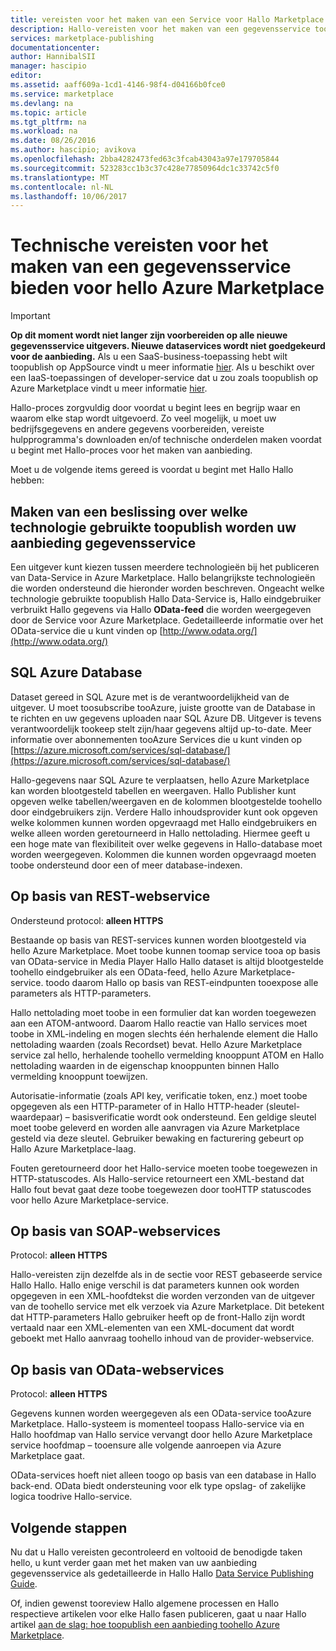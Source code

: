 ```yaml
---
title: vereisten voor het maken van een Service voor Hallo Marketplace gegevens aaaTechnical | Microsoft Docs
description: Hallo-vereisten voor het maken van een gegevensservice toodeploy begrijpen en verkopen op Hallo Azure Marketplace
services: marketplace-publishing
documentationcenter: 
author: HannibalSII
manager: hascipio
editor: 
ms.assetid: aaff609a-1cd1-4146-98f4-d04166b0fce0
ms.service: marketplace
ms.devlang: na
ms.topic: article
ms.tgt_pltfrm: na
ms.workload: na
ms.date: 08/26/2016
ms.author: hascipio; avikova
ms.openlocfilehash: 2bba4282473fed63c3fcab43043a97e179705844
ms.sourcegitcommit: 523283cc1b3c37c428e77850964dc1c33742c5f0
ms.translationtype: MT
ms.contentlocale: nl-NL
ms.lasthandoff: 10/06/2017
---
```

# <a name="technical-pre-requisites-for-creating-a-data-service-offer-for-hello-azure-marketplace"></a>Technische vereisten voor het maken van een gegevensservice bieden voor hello Azure Marketplace
> [!IMPORTANT]
> **Op dit moment wordt niet langer zijn voorbereiden op alle nieuwe gegevensservice uitgevers. Nieuwe dataservices wordt niet goedgekeurd voor de aanbieding.** Als u een SaaS-business-toepassing hebt wilt toopublish op AppSource vindt u meer informatie [hier](https://appsource.microsoft.com/partners). Als u beschikt over een IaaS-toepassingen of developer-service dat u zou zoals toopublish op Azure Marketplace vindt u meer informatie [hier](https://azure.microsoft.com/marketplace/programs/certified/).
> 
> 

Hallo-proces zorgvuldig door voordat u begint lees en begrijp waar en waarom elke stap wordt uitgevoerd. Zo veel mogelijk, u moet uw bedrijfsgegevens en andere gegevens voorbereiden, vereiste hulpprogramma's downloaden en/of technische onderdelen maken voordat u begint met Hallo-proces voor het maken van aanbieding.

Moet u de volgende items gereed is voordat u begint met Hallo Hallo hebben:

## <a name="make-a-decision-on-what-technology-will-be-used-toopublish-your-data-service-offer"></a>Maken van een beslissing over welke technologie gebruikte toopublish worden uw aanbieding gegevensservice
Een uitgever kunt kiezen tussen meerdere technologieën bij het publiceren van Data-Service in Azure Marketplace. Hallo belangrijkste technologieën die worden ondersteund die hieronder worden beschreven. Ongeacht welke technologie gebruikte toopublish Hallo Data-Service is, Hallo eindgebruiker verbruikt Hallo gegevens via Hallo **OData-feed** die worden weergegeven door de Service voor Azure Marketplace. Gedetailleerde informatie over het OData-service die u kunt vinden op [http://www.odata.org/](http://www.odata.org/)

## <a name="sql-azure-database"></a>SQL Azure Database
Dataset gereed in SQL Azure met is de verantwoordelijkheid van de uitgever. U moet toosubscribe tooAzure, juiste grootte van de Database in te richten en uw gegevens uploaden naar SQL Azure DB. Uitgever is tevens verantwoordelijk tookeep stelt zijn/haar gegevens altijd up-to-date. Meer informatie over abonnementen tooAzure Services die u kunt vinden op [https://azure.microsoft.com/services/sql-database/](https://azure.microsoft.com/services/sql-database/)

Hallo-gegevens naar SQL Azure te verplaatsen, hello Azure Marketplace kan worden blootgesteld tabellen en weergaven. Hallo Publisher kunt opgeven welke tabellen/weergaven en de kolommen blootgestelde toohello door eindgebruikers zijn. Verdere Hallo inhoudsprovider kunt ook opgeven welke kolommen kunnen worden opgevraagd met Hallo eindgebruikers en welke alleen worden geretourneerd in Hallo nettolading. Hiermee geeft u een hoge mate van flexibiliteit over welke gegevens in Hallo-database moet worden weergegeven. Kolommen die kunnen worden opgevraagd moeten toobe ondersteund door een of meer database-indexen.

## <a name="rest-based-web-service"></a>Op basis van REST-webservice
Ondersteund protocol: **alleen HTTPS**

Bestaande op basis van REST-services kunnen worden blootgesteld via hello Azure Marketplace. Moet toobe kunnen toomap service tooa op basis van OData-service in Media Player Hallo Hallo dataset is altijd blootgestelde toohello eindgebruiker als een OData-feed, hello Azure Marketplace-service. toodo daarom Hallo op basis van REST-eindpunten tooexpose alle parameters als HTTP-parameters.

Hallo nettolading moet toobe in een formulier dat kan worden toegewezen aan een ATOM-antwoord. Daarom Hallo reactie van Hallo services moet toobe in XML-indeling en mogen slechts één herhalende element die Hallo nettolading waarden (zoals Recordset) bevat. Hello Azure Marketplace service zal hello, herhalende toohello vermelding knooppunt ATOM en Hallo nettolading waarden in de eigenschap knooppunten binnen Hallo vermelding knooppunt toewijzen.

Autorisatie-informatie (zoals API key, verificatie token, enz.) moet toobe opgegeven als een HTTP-parameter of in Hallo HTTP-header (sleutel-waardepaar) – basisverificatie wordt ook ondersteund. Een geldige sleutel moet toobe geleverd en worden alle aanvragen via Azure Marketplace gesteld via deze sleutel. Gebruiker bewaking en facturering gebeurt op Hallo Azure Marketplace-laag.

Fouten geretourneerd door het Hallo-service moeten toobe toegewezen in HTTP-statuscodes. Als Hallo-service retourneert een XML-bestand dat Hallo fout bevat gaat deze toobe toegewezen door tooHTTP statuscodes voor hello Azure Marketplace-service.

## <a name="soap-based-web-services"></a>Op basis van SOAP-webservices
Protocol: **alleen HTTPS**

Hallo-vereisten zijn dezelfde als in de sectie voor REST gebaseerde service Hallo Hallo. Hallo enige verschil is dat parameters kunnen ook worden opgegeven in een XML-hoofdtekst die worden verzonden van de uitgever van de toohello service met elk verzoek via Azure Marketplace. Dit betekent dat HTTP-parameters Hallo gebruiker heeft op de front-Hallo zijn wordt vertaald naar een XML-elementen van een XML-document dat wordt geboekt met Hallo aanvraag toohello inhoud van de provider-webservice.

## <a name="odata-based-web-services"></a>Op basis van OData-webservices
Protocol: **alleen HTTPS**

Gegevens kunnen worden weergegeven als een OData-service tooAzure Marketplace. Hallo-systeem is momenteel toopass Hallo-service via en Hallo hoofdmap van Hallo service vervangt door hello Azure Marketplace service hoofdmap – tooensure alle volgende aanroepen via Azure Marketplace gaat.

OData-services hoeft niet alleen toogo op basis van een database in Hallo back-end. OData biedt ondersteuning voor elk type opslag- of zakelijke logica toodrive Hallo-service.

## <a name="next-steps"></a>Volgende stappen
Nu dat u Hallo vereisten gecontroleerd en voltooid de benodigde taken hello, u kunt verder gaan met het maken van uw aanbieding gegevensservice als gedetailleerde in Hallo Hallo [Data Service Publishing Guide](marketplace-publishing-data-service-creation.md).

Of, indien gewenst tooreview Hallo algemene processen en Hallo respectieve artikelen voor elke Hallo fasen publiceren, gaat u naar Hallo artikel [aan de slag: hoe toopublish een aanbieding toohello Azure Marketplace](marketplace-publishing-getting-started.md).

[link-acct]:marketplace-publishing-accounts-creation-registration.md
